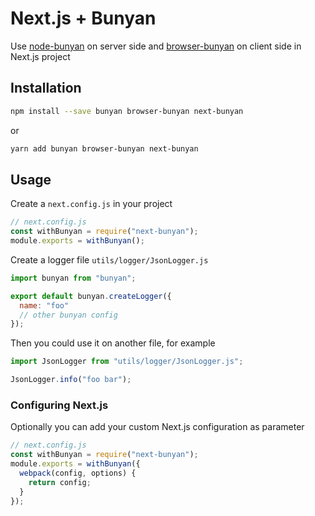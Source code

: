 # Next.js + Bunyan

Use [node-bunyan](https://github.com/trentm/node-bunyan) on server side and [browser-bunyan](https://github.com/philmander/browser-bunyan) on client side in Next.js project 

## Installation

```bash
npm install --save bunyan browser-bunyan next-bunyan
```

or 

```bash
yarn add bunyan browser-bunyan next-bunyan
```

## Usage

Create a `next.config.js` in your project

```js
// next.config.js
const withBunyan = require("next-bunyan");
module.exports = withBunyan();
```

Create a logger file `utils/logger/JsonLogger.js`

```js
import bunyan from "bunyan";

export default bunyan.createLogger({
  name: "foo"
  // other bunyan config
});
```

Then you could use it on another file, for example

```js
import JsonLogger from "utils/logger/JsonLogger.js";

JsonLogger.info("foo bar");
```

### Configuring Next.js

Optionally you can add your custom Next.js configuration as parameter

```js
// next.config.js
const withBunyan = require("next-bunyan");
module.exports = withBunyan({
  webpack(config, options) {
    return config;
  }
});
```